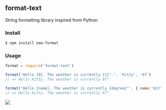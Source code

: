 ## format-text

String formatting library inspired from Python

### Install

```bash
$ npm install new-format
```

### Usage

```js
format = require('format-text')

format('Hello {0}. The weather is currently {1}°.', 'Kitty', '67')
// => Hello Kitty. The weather is currently 67°.

format('Hello {name}, The weather is currently {degree}°', { name:'Kitty', degree: 67 })
// => Hello Kitty. The weather is currently 67°.
```

![](https://dl.dropbox.com/s/9q2p5mrqnajys22/npmel.jpg?token_hash=AAHqttN9DiGl63ma8KRw-G0cdalaiMzrvrOPGnOfDslDjw)
